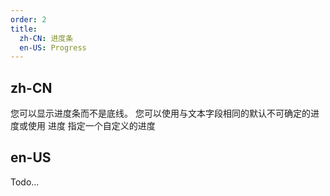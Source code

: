 ```yaml
---
order: 2
title:
  zh-CN: 进度条
  en-US: Progress
---
```


## zh-CN

您可以显示进度条而不是底线。 您可以使用与文本字段相同的默认不可确定的进度或使用 进度 指定一个自定义的进度

## en-US

Todo...
